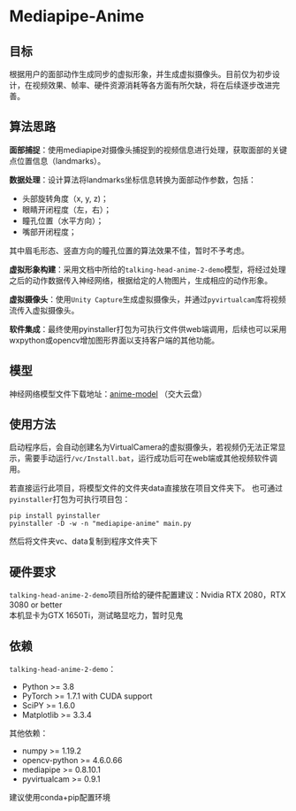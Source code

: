# Mediapipe-Anime

## 目标

根据用户的面部动作生成同步的虚拟形象，并生成虚拟摄像头。目前仅为初步设计，在视频效果、帧率、硬件资源消耗等各方面有所欠缺，将在后续逐步改进完善。

## 算法思路

**面部捕捉**：使用mediapipe对摄像头捕捉到的视频信息进行处理，获取面部的关键点位置信息（landmarks）。

**数据处理**：设计算法将landmarks坐标信息转换为面部动作参数，包括：

* 头部旋转角度（x, y, z)；
* 眼睛开闭程度（左，右）；
* 瞳孔位置（水平方向）；
* 嘴部开闭程度；

其中眉毛形态、竖直方向的瞳孔位置的算法效果不佳，暂时不予考虑。

**虚拟形象构建**：采用文档中所给的`talking-head-anime-2-demo`模型，将经过处理之后的动作数据传入神经网络，根据给定的人物图片，生成相应的动作形象。

**虚拟摄像头**：使用`Unity Capture`生成虚拟摄像头，并通过`pyvirtualcam`库将视频流传入虚拟摄像头。

**软件集成**：最终使用pyinstaller打包为可执行文件供web端调用，后续也可以采用wxpython或opencv增加图形界面以支持客户端的其他功能。

## 模型
神经网络模型文件下载地址：[anime-model](https://jbox.sjtu.edu.cn/l/31zMzF) （交大云盘）

## 使用方法
启动程序后，会自动创建名为VirtualCamera的虚拟摄像头，若视频仍无法正常显示，需要手动运行`/vc/Install.bat`，运行成功后可在web端或其他视频软件调用。

若直接运行此项目，将模型文件的文件夹data直接放在项目文件夹下。
也可通过`pyinstaller`打包为可执行项目包：
```angular2html
pip install pyinstaller
pyinstaller -D -w -n "mediapipe-anime" main.py
```
然后将文件夹vc、data复制到程序文件夹下

## 硬件要求
`talking-head-anime-2-demo`项目所给的硬件配置建议：Nvidia RTX 2080，RTX 3080 or better \
本机显卡为GTX 1650Ti，测试略显吃力，暂时见鬼

## 依赖
`talking-head-anime-2-demo`：
* Python >= 3.8
* PyTorch >= 1.7.1 with CUDA support
* SciPY >= 1.6.0
* Matplotlib >= 3.3.4

其他依赖：
* numpy >= 1.19.2 
* opencv-python >= 4.6.0.66 
* mediapipe >= 0.8.10.1 
* pyvirtualcam >= 0.9.1

建议使用conda+pip配置环境